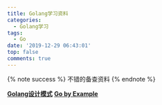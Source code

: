 ```yaml
---
title: Golang学习资料
categories:
  - Golang学习
tags:
  - Go
date: '2019-12-29 06:43:01'
top: false
comments: true
---
```


{% note success %} 不错的备查资料 {% endnote %}

[**Golang设计模式**](https://juejin.im/post/5a113e686fb9a0452936596c)
[**Go by Example**](https://gobyexample.com/)